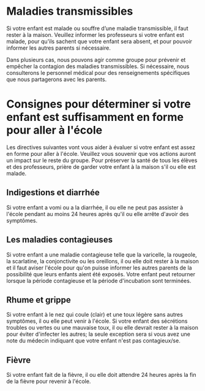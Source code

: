 # Maladies transmissibles

Si votre enfant est malade ou souffre d’une maladie transmissible, il faut rester à la maison. Veuillez informer les professeurs si votre enfant est malade, pour qu'ils sachent que votre enfant sera absent, et pour pouvoir informer les autres parents si nécessaire.

Dans plusieurs cas, nous pouvons agir comme groupe pour prévenir et empêcher la contagion des maladies transmissibles. Si nécessaire, nous consulterons le personnel médical pour des renseignements spécifiques que nous partagerons avec les parents. 

# Consignes pour déterminer si votre enfant est suffisamment en forme pour aller à l'école

Les directives suivantes vont vous aider à évaluer si votre enfant est assez en forme pour aller à l'école. Veuillez vous souvenir que vos actions auront un impact sur le reste du groupe. Pour préserver la santé de tous les élèves et des professeurs, prière de garder votre enfant à la maison s'il ou elle est malade.

## Indigestions et diarrhée

Si votre enfant a vomi ou a la diarrhée, il ou elle ne peut pas assister à l'école pendant au moins 24 heures après qu'il ou elle arrête d'avoir des symptômes.

## Les maladies contagieuses

Si votre enfant a une maladie contagieuse telle que la varicelle, la rougeole, la scarlatine, la conjonctivite ou les oreillons, il ou elle doit rester à la maison et il faut aviser l'école pour qu'on puisse informer les autres parents de la possibilité que leurs enfants aient été exposés. Votre enfant peut retourner lorsque la période contagieuse et la période d'incubation sont terminées.

## Rhume et grippe

Si votre enfant à le nez qui coule (clair) et une toux légère sans autres symptômes, il ou elle peut venir à l'école. Si votre enfant des sécrétions troubles ou vertes ou une mauvaise toux, il ou elle devrait rester à la maison pour éviter d'infecter les autres; la seule exception sera si vous avez une note du médecin indiquant que votre enfant n'est pas contagieux/se.

## Fièvre 

Si votre enfant fait de la fièvre, il ou elle doit attendre 24 heures après la fin de la fièvre pour revenir à l'école.
